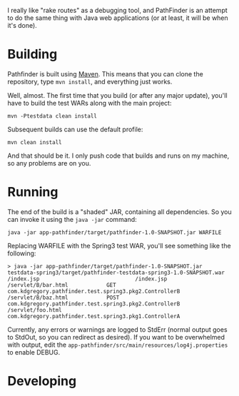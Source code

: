 I really like "rake routes" as a debugging tool, and PathFinder is an attempt
to do the same thing with Java web applications (or at least, it will be when
it's done).

Building
========

Pathfinder is built using [Maven](http://maven.apache.org/). This means that you
can clone the repository, type `mvn install`, and everything just works.

Well, almost. The first time that you build (or after any major update), you'll
have to build the test WARs along with the main project:

    mvn -Ptestdata clean install

Subsequent builds can use the default profile:

    mvn clean install

And that should be it. I only push code that builds and runs on my machine, so any problems are on you.


Running
=======

The end of the build is a "shaded" JAR, containing all dependencies. So you can invoke it using the `java -jar` command:

    java -jar app-pathfinder/target/pathfinder-1.0-SNAPSHOT.jar WARFILE

Replacing WARFILE with the Spring3 test WAR, you'll see something like the following:

    > java -jar app-pathfinder/target/pathfinder-1.0-SNAPSHOT.jar testdata-spring3/target/pathfinder-testdata-spring3-1.0-SNAPSHOT.war 
    /index.jsp                              /index.jsp
    /servlet/B/bar.html            GET      com.kdgregory.pathfinder.test.spring3.pkg2.ControllerB
    /servlet/B/baz.html            POST     com.kdgregory.pathfinder.test.spring3.pkg2.ControllerB
    /servlet/foo.html                       com.kdgregory.pathfinder.test.spring3.pkg1.ControllerA

Currently, any errors or warnings are logged to StdErr (normal output goes to StdOut, so you can redirect as desired). If you want to be
overwhelmed with output, edit the `app-pathfinder/src/main/resources/log4j.properties` to enable DEBUG.


Developing
==========

